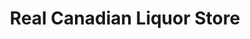 ---
title: "Real Canadian Liquor Store"
url: /lloydminster/real-canadian-liquor-store/
shop: Spirituosen
---
